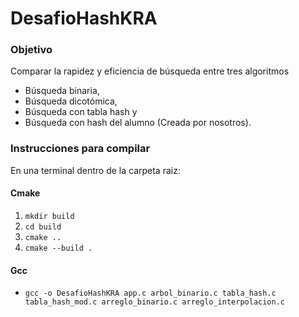 # DesafioHashKRA

### Objetivo

Comparar la rapidez y eficiencia de búsqueda entre tres algoritmos
- Búsqueda binaria, 
- Búsqueda dicotómica,
- Búsqueda con tabla hash y 
- Búsqueda con hash del alumno (Creada por nosotros).

### Instrucciones para compilar

En una terminal dentro de la carpeta raiz:
#### Cmake



1. ```mkdir build```
2. ```cd build```
3. ```cmake ..```
4. ```cmake --build .```

#### Gcc
- ```gcc -o DesafioHashKRA app.c arbol_binario.c tabla_hash.c tabla_hash_mod.c arreglo_binario.c arreglo_interpolacion.c```
    